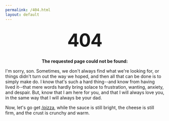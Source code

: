 ```yaml
---
permalink: /404.html
layout: default
---
```


<style type="text/css" media="screen">
  .container {
    margin: 10px auto;
    max-width: 600px;
    text-align: center;
  }
  h1 {
    margin: 30px 0;
    font-size: 4em;
    line-height: 1;
    letter-spacing: -1px;
  }
</style>

<div class="container">
  <h1>404</h1>

  <p><strong>The requested page could not be found: </strong></p>
</div>

I'm sorry, son. Sometimes, we don't always find what we're looking for, or things didn't turn out the way we hoped, and then all that can be done is to simply make do. I know that's such a hard thing--and know from having lived it--that mere words hardly bring solace to frustration, wanting, anxiety, and despair. But, know that I am here for you, and that I will always love you, in the same way that I will always be your dad.

Now, let's go get [/pizza](/pizza), while the sauce is still bright, the cheese is still firm, and the crust is crunchy and warm.